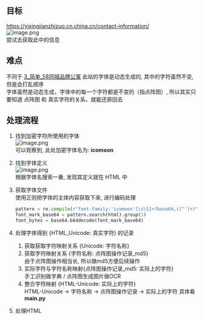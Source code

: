 ## 目标  

https://yixingjianzhizuo.cn.china.cn/contact-information/  
![image.png](https://i.loli.net/2021/10/27/7ycdM3mAQZnGSIv.png)  
尝试去获取此中的信息  

## 难点  
不同于 [3_简单_58同城品牌公寓](https://github.com/RecluseXU/learning_spider/tree/master/example/3_%E7%AE%80%E5%8D%95_58%E5%90%8C%E5%9F%8E%E5%93%81%E7%89%8C%E5%85%AC%E5%AF%93)
此站的字体是动态生成的, 其中的字符虽然不变, 但是会打乱顺序  
字体虽然是动态生成，字体中的每一个字符都是不变的（指点阵图）, 所以其实只要知道 点阵图 和 真实字符的关系，就能还原回去  


## 处理流程  

1. 找到加密字符所使用的字体  
	![image.png](https://i.loli.net/2021/10/27/mDuVEaqK587BlcH.png)  
	可以观察到, 此处加密字体名为: **icomoon**

2. 找到字体定义  
	![image.png](https://i.loli.net/2021/10/27/oHdkeTujOWDaICw.png)  
	根据字体名搜索一番, 发现其定义就在 HTML 中  

3. 获取字体文件  
	使用正则把字体的主体内容获取下来, 进行编码处理  
	~~~python
	pattern = re.compile(r"font-family:'icomoon'[\s\S]+?base64,([^']+)")
    font_mark_base64 = pattern.search(html).group(1)
    font_bytes = base64.b64decode(font_mark_base64)
   	~~~

4. 处理字体得到 {HTML_Unicode: 真实字符} 的记录  
	1. 获取获取字符映射关系 {Unicode: 字符名称}  
	2. 获取字符映射关系 {字符名称: 点阵图操作记录_md5}  
		由于点阵图操作相当长, 所以做md5方便后续操作
	3. 实际字符与字符名称映射{点阵图操作记录_md5: 实际上的字符}  
		手工识别做字典 / 点阵图生成图片做OCR
	4. 整合字符映射 {HTML-Unicode: 实际上的字符}  
		HTML-Unicode -> 字符名称 -> 点阵图操作记录 -> 实际上的字符
	具体看 **main.py**
5. 处理HTML


